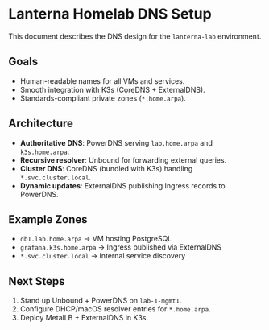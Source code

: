 # Lanterna Homelab DNS Setup

This document describes the DNS design for the `lanterna-lab` environment.

## Goals
- Human-readable names for all VMs and services.
- Smooth integration with K3s (CoreDNS + ExternalDNS).
- Standards-compliant private zones (`*.home.arpa`).

## Architecture
- **Authoritative DNS**: PowerDNS serving `lab.home.arpa` and `k3s.home.arpa`.
- **Recursive resolver**: Unbound for forwarding external queries.
- **Cluster DNS**: CoreDNS (bundled with K3s) handling `*.svc.cluster.local`.
- **Dynamic updates**: ExternalDNS publishing Ingress records to PowerDNS.

## Example Zones
- `db1.lab.home.arpa` → VM hosting PostgreSQL
- `grafana.k3s.home.arpa` → Ingress published via ExternalDNS
- `*.svc.cluster.local` → internal service discovery

## Next Steps
1. Stand up Unbound + PowerDNS on `lab-1-mgmt1`.
2. Configure DHCP/macOS resolver entries for `*.home.arpa`.
3. Deploy MetalLB + ExternalDNS in K3s.
